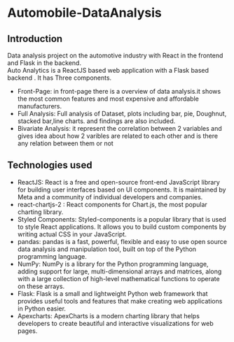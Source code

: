# Automobile-DataAnalysis
## Introduction
Data analysis project on the automotive industry with React in the frontend and Flask in the backend.<br/>
Auto Analytics is a ReactJS based web application with a Flask based backend . It has Three components.<br/>
* Front-Page: in front-page there is a overview of data analysis.it shows the most common features and most expensive and affordable manufacturers.
* Full Analysis: Full analysis of Dataset, plots including bar, pie, Doughnut, stacked bar,line charts. and findings are also included. 
* Bivariate Analysis: it represent the correlation between 2 variables and gives idea about how 2 varibles are related to each other and is there any relation between them or not 
## Technologies used
* ReactJS: React is a free and open-source front-end JavaScript library for building user interfaces based on UI components. It is maintained by Meta and a community of individual developers and companies.
* react-chartjs-2 : React components for Chart.js, the most popular charting library.
* Styled Components: Styled-components is a popular library that is used to style React applications. It allows you to build custom components by writing actual CSS in your JavaScript.
* pandas: pandas is a fast, powerful, flexible and easy to use open source data analysis and manipulation tool, built on top of the Python programming language.
* NumPy: NumPy is a library for the Python programming language, adding support for large, multi-dimensional arrays and matrices, along with a large collection of high-level mathematical functions to operate on these arrays.
* Flask: Flask is a small and lightweight Python web framework that provides useful tools and features that make creating web applications in Python easier.
* Apexcharts: ApexCharts is a modern charting library that helps developers to create beautiful and interactive visualizations for web pages.

  

